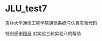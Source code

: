 # JLU_test7
吉林大学通信工程学院通信系统与仿真实验代码


特别感谢<a href="https://github.com/GnehSizum/EXP_CSS">穆哥</a> 对实验三和实验八的帮助
